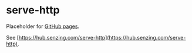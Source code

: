 # serve-http

Placeholder for [GitHub pages](https://pages.github.com/).

See [https://hub.senzing.com/serve-http](https://hub.senzing.com/serve-http).
